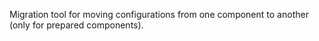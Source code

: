 Migration tool for moving configurations from one component to another (only for prepared components).